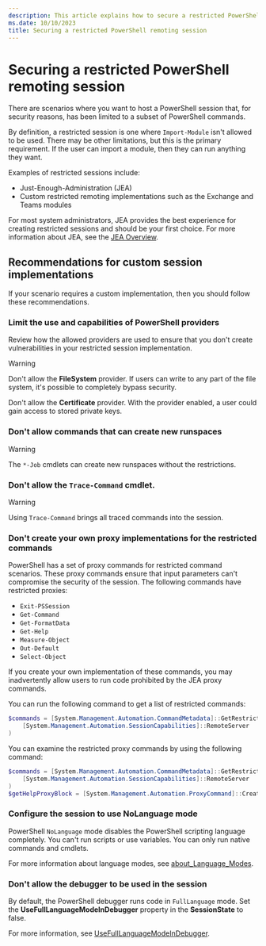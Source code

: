 ```yaml
---
description: This article explains how to secure a restricted PowerShell session that is used for secure remote access.
ms.date: 10/10/2023
title: Securing a restricted PowerShell remoting session
---
```

# Securing a restricted PowerShell remoting session

There are scenarios where you want to host a PowerShell session that, for security reasons, has been
limited to a subset of PowerShell commands.

By definition, a restricted session is one where `Import-Module` isn't allowed to be used. There may
be other limitations, but this is the primary requirement. If the user can import a module, then
they can run anything they want.

Examples of restricted sessions include:

- Just-Enough-Administration (JEA)
- Custom restricted remoting implementations such as the Exchange and Teams modules

For most system administrators, JEA provides the best experience for creating restricted sessions
and should be your first choice. For more information about JEA, see the [JEA Overview][01].

## Recommendations for custom session implementations

If your scenario requires a custom implementation, then you should follow these recommendations.

### Limit the use and capabilities of PowerShell providers

Review how the allowed providers are used to ensure that you don't create vulnerabilities in your
restricted session implementation.

> [!WARNING]
> Don't allow the **FileSystem** provider. If users can write to any part of the file system, it's
> possible to completely bypass security.
>
> Don't allow the **Certificate** provider. With the provider enabled, a user could gain access to
> stored private keys.

### Don't allow commands that can create new runspaces

> [!WARNING]
> The `*-Job` cmdlets can create new runspaces without the restrictions.

### Don't allow the `Trace-Command` cmdlet.

> [!WARNING]
> Using `Trace-Command` brings all traced commands into the session.

### Don't create your own proxy implementations for the restricted commands

PowerShell has a set of proxy commands for restricted command scenarios. These proxy commands
ensure that input parameters can't compromise the security of the session. The following commands
have restricted proxies:

- `Exit-PSSession`
- `Get-Command`
- `Get-FormatData`
- `Get-Help`
- `Measure-Object`
- `Out-Default`
- `Select-Object`

If you create your own implementation of these commands, you may inadvertently allow users to run
code prohibited by the JEA proxy commands.

You can run the following command to get a list of restricted commands:

```powershell
$commands = [System.Management.Automation.CommandMetadata]::GetRestrictedCommands(
    [System.Management.Automation.SessionCapabilities]::RemoteServer
)
```

You can examine the restricted proxy commands by using the following command:

```powershell
$commands = [System.Management.Automation.CommandMetadata]::GetRestrictedCommands(
    [System.Management.Automation.SessionCapabilities]::RemoteServer
)
$getHelpProxyBlock = [System.Management.Automation.ProxyCommand]::Create($commands['Get-Help'])
```

### Configure the session to use NoLanguage mode

PowerShell `NoLanguage` mode disables the PowerShell scripting language completely. You can't run
scripts or use variables. You can only run native commands and cmdlets.

For more information about language modes, see [about_Language_Modes][03].

### Don't allow the debugger to be used in the session

By default, the PowerShell debugger runs code in `FullLanguage` mode. Set the
**UseFullLanguageModeInDebugger** property in the **SessionState** to false.

For more information, see [UseFullLanguageModeInDebugger][02].

<!-- link references -->
[01]: remoting/jea/overview.md
[02]: /dotnet/api/system.management.automation.sessionstate.usefulllanguagemodeindebugger?#system-management-automation-sessionstate-usefulllanguagemodeindebugger
[03]: /powershell/module/microsoft.powershell.core/about/about_language_modes
